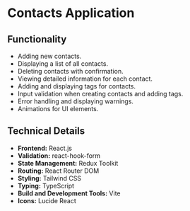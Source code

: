 # Contacts Application

## Functionality

- Adding new contacts.
- Displaying a list of all contacts.
- Deleting contacts with confirmation.
- Viewing detailed information for each contact.
- Adding and displaying tags for contacts.
- Input validation when creating contacts and adding tags.
- Error handling and displaying warnings.
- Animations for UI elements.

## Technical Details

- **Frontend:** React.js
- **Validation:** react-hook-form
- **State Management:** Redux Toolkit
- **Routing:** React Router DOM
- **Styling:** Tailwind CSS
- **Typing:** TypeScript
- **Build and Development Tools:** Vite
- **Icons:** Lucide React
